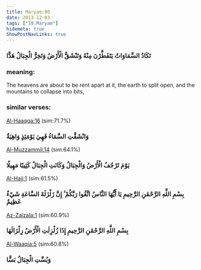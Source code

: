 ```yaml
---
title: Maryam:90
date: 2013-12-03
tags: ["19.Maryam"]
hidemeta: true 
ShowPostNavLinks: true 
---
```

### تَكَادُ السَّمَاوَاتُ يَتَفَطَّرْنَ مِنْهُ وَتَنْشَقُّ الْأَرْضُ وَتَخِرُّ الْجِبَالُ هَدًّا
### meaning: 
The heavens are about to be rent apart at it, the earth to split open, and the mountains to collapse into bits,
### similar verses: 

[Al-Haaqqa:16](/69/16) (sim:71.7%)

### وَانْشَقَّتِ السَّمَاءُ فَهِيَ يَوْمَئِذٍ وَاهِيَةٌ

[Al-Muzzammil:14](/73/14) (sim:64.1%)

### يَوْمَ تَرْجُفُ الْأَرْضُ وَالْجِبَالُ وَكَانَتِ الْجِبَالُ كَثِيبًا مَهِيلًا

[Al-Hajj:1](/22/1) (sim:61.5%)

### بِسْمِ اللَّهِ الرَّحْمَٰنِ الرَّحِيمِ يَا أَيُّهَا النَّاسُ اتَّقُوا رَبَّكُمْ ۚ إِنَّ زَلْزَلَةَ السَّاعَةِ شَيْءٌ عَظِيمٌ

[Az-Zalzala:1](/99/1) (sim:60.9%)

### بِسْمِ اللَّهِ الرَّحْمَٰنِ الرَّحِيمِ إِذَا زُلْزِلَتِ الْأَرْضُ زِلْزَالَهَا

[Al-Waaqia:5](/56/5) (sim:60.8%)

### وَبُسَّتِ الْجِبَالُ بَسًّا
